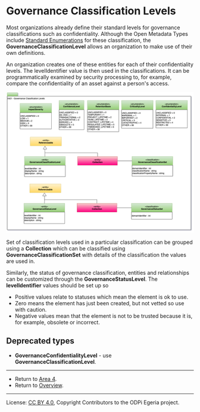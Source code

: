 <!-- SPDX-License-Identifier: CC-BY-4.0 -->
<!-- Copyright Contributors to the ODPi Egeria project 2020. -->

# Governance Classification Levels

Most organizations already define their standard levels for
governance classifications such as confidentiality.
Although the Open Metadata Types include
[Standard Enumerations](0422-Governance-Action-Classifications.md)
for these classification, the **GovernanceClassificationLevel**
allows an organization to make use of their own definitions.

An organization creates one of these entities for each of their confidentiality levels.
The levelIdentifier value is then used in the classifications.
It can be programmatically examined by security processing to,
for example, compare the confidentiality of an asset against a person's access.

![UML](0421-Governance-Classification-Levels.png#pagewidth)

Set of classification levels used in a particular classification can be grouped using a
**Collection** which can be classified using **GovernanceClassificationSet**
with details of the classification
the values are used in.

Similarly, the status of governance classification, entities and relationships can be
customized through the **GovernanceStatusLevel**.  The **levelIdentifier** values
should be set up so

* Positive values relate to statuses which mean the element is ok to use.
* Zero means the element has just been created, but not vetted so use with caution.
* Negative values mean that the element is not to be trusted because it is, for example,
obsolete or incorrect.

## Deprecated types

* **GovernanceConfidentialityLevel** - use **GovernanceClassificationLevel**.


---

* Return to [Area 4](Area-4-models.md).
* Return to [Overview](.).

----
License: [CC BY 4.0](https://creativecommons.org/licenses/by/4.0/),
Copyright Contributors to the ODPi Egeria project.